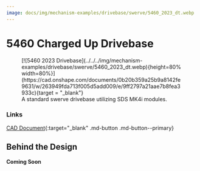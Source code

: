 ```yaml
---
image: docs/img/mechanism-examples/drivebase/swerve/5460_2023_dt.webp
---
```


# 5460 Charged Up Drivebase

<figure markdown="span">
[![5460 2023 Drivebase](../../../img/mechanism-examples/drivebase/swerve/5460_2023_dt.webp){height=80% width=80%}](https://cad.onshape.com/documents/0b20b359a25b9a8142fe9631/w/263949fda713f005d5add009/e/9ff2797a21aae7b8fea3933c){target = "_blank"}
<figcaption>A standard swerve drivebase utilizing SDS MK4i modules.</figcaption>
</figure>

### Links

[CAD Document](https://cad.onshape.com/documents/0b20b359a25b9a8142fe9631/w/263949fda713f005d5add009/e/9ff2797a21aae7b8fea3933c "CAD Document Link"){:target="_blank" .md-button .md-button--primary}

## Behind the Design
**Coming Soon**

<br>